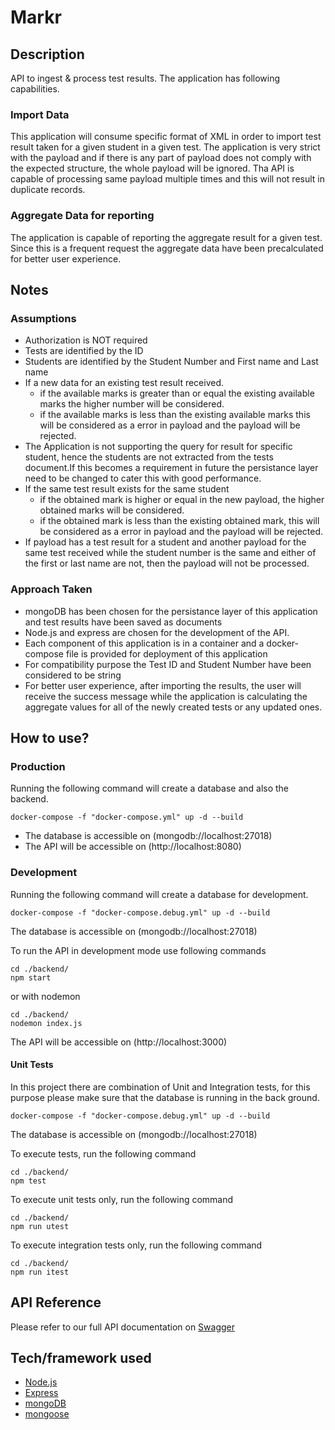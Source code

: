 # Markr

## Description
API to ingest &amp; process test results. The application has following capabilities.

### Import Data
This application will consume specific format of XML in order to import test result taken for a given student in a given test.
The application is very strict with the payload and if there is any part of payload does not comply with the expected structure, the whole payload will be ignored.
Tha API is capable of processing same payload multiple times and this will not result in duplicate records.

### Aggregate Data for reporting
The application is capable of reporting the aggregate result for a given test. Since this is a frequent request the aggregate data have been precalculated for better user experience.

## Notes
### Assumptions
- Authorization is NOT required
- Tests are identified by the ID
- Students are identified by the Student Number and First name and Last name
- If a new data for an existing test result received.
    * if the available marks is greater than or equal the existing available marks the higher number will be considered.
    * if the available marks is less than the existing available marks this will be considered as a error in payload and the payload will be rejected.
- The Application is not supporting the query for result for specific student, hence the students are not extracted from the tests document.If this becomes a requirement in future the persistance layer need to be changed to cater this with good performance.
- If the same test result exists for the same student
    * if the obtained mark is higher or equal in the new payload, the higher obtained marks will be considered.
    * if the obtained mark is less than the existing obtained mark, this will be considered as a error in payload and the payload will be rejected.
- If payload has a test result for a student and another payload for the same test received while the student number is the same and either of the first or last name are not, then the payload will not be processed.

### Approach Taken
- mongoDB has been chosen for the persistance layer of this application and test results have been saved as documents
- Node.js and express are chosen for the development of the API.
- Each component of this application is in a container and a docker-compose file is provided for deployment of this application
- For compatibility purpose the Test ID and Student Number have been considered to be string
- For better user experience, after importing the results, the user will receive the success message while the application is calculating the aggregate values for all of the newly created tests or any updated ones.

## How to use?

### Production
Running the following command will create a database and also the backend.
```
docker-compose -f "docker-compose.yml" up -d --build
```
- The database is accessible on (mongodb://localhost:27018)
- The API will be accessible on (http://localhost:8080)

### Development
Running the following command will create a database for development.
```
docker-compose -f "docker-compose.debug.yml" up -d --build
```
The database is accessible on (mongodb://localhost:27018)

To run the API in development mode use following commands
```
cd ./backend/
npm start
```
or with nodemon
```
cd ./backend/
nodemon index.js
```

The API will be accessible on (http://localhost:3000)

#### Unit Tests
In this project there are combination of Unit and Integration tests, for this purpose please make sure that the database is running in the back ground.
```
docker-compose -f "docker-compose.debug.yml" up -d --build
```
The database is accessible on (mongodb://localhost:27018)

To execute tests, run the following command
```
cd ./backend/
npm test
```
To execute unit tests only, run the following command
```
cd ./backend/
npm run utest
```
To execute integration tests only, run the following command
```
cd ./backend/
npm run itest
```
## API Reference
Please refer to our full API documentation on [Swagger](https://app.swaggerhub.com/apis-docs/amin-fazl/Markr/v1#/default/post_import)

## Tech/framework used
- [Node.js](https://nodejs.org/en/)
- [Express](https://expressjs.com)
- [mongoDB](https://www.mongodb.com)
- [mongoose](https://mongoosejs.com/)
